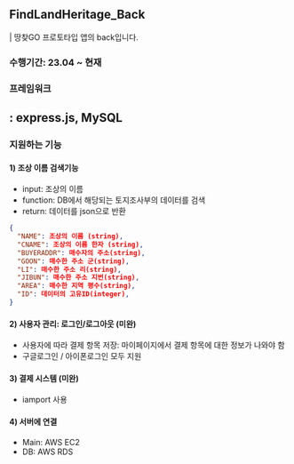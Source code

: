 ## FindLandHeritage_Back
| 땅찾GO 프로토타입 앱의 back입니다. 
### 수행기간: 23.04 ~ 현재
### 프레임워크
: express.js, MySQL
--------------
### 지원하는 기능
#### 1) 조상 이름 검색기능
- input:     조상의 이름
- function:  DB에서 해당되는 토지조사부의 데이터를 검색
- return:    데이터를 json으로 반환
``` json
{
  "NAME": 조상의 이름 (string),
  "CNAME": 조상의 이름 한자 (string),
  "BUYERADDR": 매수자의 주소(string),
  "GOON": 매수한 주소 군(string),
  "LI": 매수한 주소 리(string),
  "JIBUN": 매수한 주소 지번(string),
  "AREA": 매수한 지역 평수(string),
  "ID": 데이터의 고유ID(integer),
}
```
#### 2) 사용자 관리: 로그인/로그아웃 (미완)
- 사용자에 따라 결제 항목 저장: 마이페이지에서 결제 항목에 대한 정보가 나와야 함
- 구글로그인 / 아이폰로그인 모두 지원
#### 3) 결제 시스템 (미완)
- iamport 사용
#### 4) 서버에 연결
- Main: AWS EC2
- DB: AWS RDS
